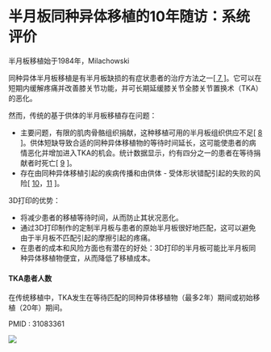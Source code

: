 # 半月板同种异体移植的10年随访：系统评价



半月板移植始于1984年，Milachowski 



同种异体半月板移植是有半月板缺损的有症状患者的治疗方法之一[[ 7 ]](https://www.ncbi.nlm.nih.gov/pmc/articles/PMC6627735/#B7-healthcare-07-00069)。它可以在短期内缓解疼痛并改善膝关节功能，并可长期延缓膝关节全膝关节置换术（TKA）的恶化。

然而，传统的基于供体的半月板移植存在问题：

* 主要问题，有限的肌肉骨骼组织捐献，这种移植可用的半月板组织供应不足[ [8](https://www.ncbi.nlm.nih.gov/pmc/articles/PMC6627735/#B8-healthcare-07-00069) ]。供体短缺导致合适的同种异体移植物的等待时间延长，这可能使患者的病情恶化并增加进入TKA的机会。统计数据显示，约有四分之一的患者在等待捐献者时死亡[ [9](https://www.ncbi.nlm.nih.gov/pmc/articles/PMC6627735/#B9-healthcare-07-00069) ]。
* 存在由同种异体移植引起的疾病传播和由供体 - 受体形状错配引起的失败的风险[ [10](https://www.ncbi.nlm.nih.gov/pmc/articles/PMC6627735/#B10-healthcare-07-00069)，[11](https://www.ncbi.nlm.nih.gov/pmc/articles/PMC6627735/#B11-healthcare-07-00069) ]。



3D打印的优势：

* 将减少患者的移植等待时间，从而防止其状况恶化。
* 通过3D打印制作的定制半月板与患者的原始半月板很好地匹配，这可以避免由于半月板不匹配引起的摩擦引起的疼痛。
* 在患者的成本和风险方面也有潜在的好处：3D打印的半月板可能比半月板同种异体移植物便宜，从而降低了移植成本。

#### TKA患者人数

在传统移植中，TKA发生在等待匹配的同种异体移植物（最多2年）期间或初始移植（20年）期间。

PMID : 31083361

![](E:\半月板\半月板知识笔记\半月板移植\img\TKA患者累积数量.JPG)

















